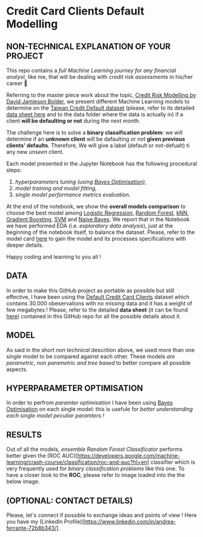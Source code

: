 # Credit Card Clients Default Modelling


## NON-TECHNICAL EXPLANATION OF YOUR PROJECT
This repo contains a *full Machine Learning journey for any financial analyst*, like me, that will be dealing with *credit risk assessments* in his/her career 🚀

Referring to the master piece work about the topic, [Credit Risk Modelling by David Jamieson Bolder](https://link.springer.com/book/10.1007/978-3-319-94688-7?source=shoppingads&locale=en-it), we present different Machine Learning models to determine on the [Taiwan Credit Default dataset](https://archive.ics.uci.edu/dataset/350/default+of+credit+card+clients) (please, refer to its detailed [data sheet here](DATASHEET.md) and to the data folder where the data is actually in) if a client **will be defaulting or not** during the next month.

The challenge here is to solve a **binary classification problem**: we will determine if an **unknown client** will be dafaulting or not **given previous clients' defaults**. Therefore, We will give a label (default or not-defualt) ti any new *unseen* client.

Each model presented in the Jupyter Notebook has the following procedural steps:

1. *hyperparameters tuning (using [Bayes Optimisation](https://en.wikipedia.org/wiki/Bayesian_optimization)),*
2. *model training and model fitting,*
3. *single model performance metrics evaluation.*

At the end of the notebook, we show the **overall models comparison** to choose the best model among [Logistic Regression](https://scikit-learn.org/stable/modules/generated/sklearn.linear_model.LogisticRegression.html), [Random Forest](https://scikit-learn.org/stable/modules/generated/sklearn.ensemble.RandomForestClassifier.html), [kNN](https://scikit-learn.org/stable/modules/generated/sklearn.neighbors.KNeighborsClassifier.html), [Gradient Boosting](https://scikit-learn.org/stable/modules/generated/sklearn.ensemble.GradientBoostingClassifier.html), [SVM](https://scikit-learn.org/stable/modules/svm.html) and [Naive Bayes](https://scikit-learn.org/stable/modules/naive_bayes.html).
We report that in the Notebook we have performed EDA (i.e. *exploratory data analysis*), just at the beginning of the notebook itself, to balance the dataset.
Please, refer to the model card [here](MODELCARD.md) to gain the model and its processes specifications with deeper details.

Happy coding and learning to you all !


## DATA
In order to make this GitHub project as portable as possible but still effective, I have been using the [Default Credit Card Clients](https://archive.ics.uci.edu/dataset/350/default+of+credit+card+clients) dataset which contains 30.000 obeservations with no missing data and it has a weight of few megabytes ! 
Please, refer to the detailed **data sheet** (it can be found [here](DATASHEET.md)) contained in this GitHub repo for all the possible details about it.

## MODEL 
As said in the short *non technical* descrition above, we used more than one single model to be compared against each other. These models *are parametric, non parametric and tree based* to better compare all possible aspects.

## HYPERPARAMETER OPTIMISATION
In order to perfrom *paramter optimisation* I have been using [Bayes Optimisation](https://en.wikipedia.org/wiki/Bayesian_optimization) on each single model: this is usefule for *better understanding each single model peculiar paramters !* 

## RESULTS
Out of all the models, *ensemble Random Forest Classificator* performs better given the (ROC AUC)[https://developers.google.com/machine-learning/crash-course/classification/roc-and-auc?hl=en] classifier which is very frequently used for *binary classification problems* like this one. To have a closer look to the **ROC**, please refer to image loaded into the  the below image.

## (OPTIONAL: CONTACT DETAILS)
Please, let's connect if possible to exchange ideas and points of view ! Here you have my (LinkedIn Profile)[https://www.linkedin.com/in/andrea-ferrante-72b8b343/].
